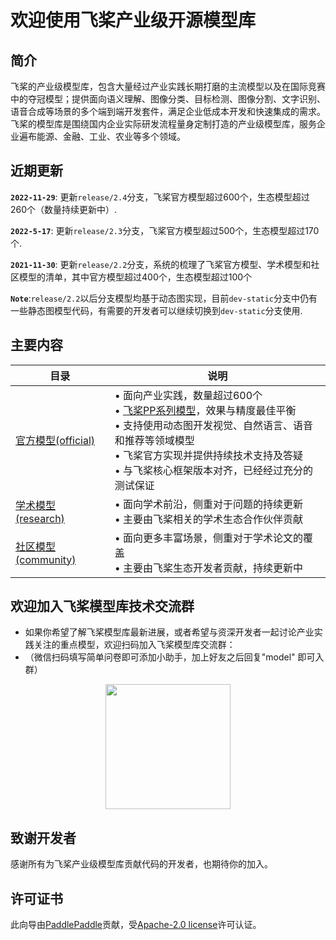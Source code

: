 # 欢迎使用飞桨产业级开源模型库

## 简介

飞桨的产业级模型库，包含大量经过产业实践长期打磨的主流模型以及在国际竞赛中的夺冠模型；提供面向语义理解、图像分类、目标检测、图像分割、文字识别、语音合成等场景的多个端到端开发套件，满足企业低成本开发和快速集成的需求。飞桨的模型库是围绕国内企业实际研发流程量身定制打造的产业级模型库，服务企业遍布能源、金融、工业、农业等多个领域。

## 近期更新

**`2022-11-29`**: 更新`release/2.4`分支，飞桨官方模型超过600个，生态模型超过260个（数量持续更新中）.

**`2022-5-17`**: 更新`release/2.3`分支，飞桨官方模型超过500个，生态模型超过170个.

**`2021-11-30`**: 更新`release/2.2`分支，系统的梳理了飞桨官方模型、学术模型和社区模型的清单，其中官方模型超过400个，生态模型超过100个

**`Note`**:`release/2.2`以后分支模型均基于动态图实现，目前`dev-static`分支中仍有一些静态图模型代码，有需要的开发者可以继续切换到`dev-static`分支使用.

## 主要内容
|  目录 |   说明 |
| --- | --- |
| [官方模型(official)](docs/official/README.md) |• 面向产业实践，数量超过600个<br />• [飞桨PP系列模型](docs/official/PP-Models.md)，效果与精度最佳平衡<br />• 支持使用动态图开发视觉、自然语言、语音和推荐等领域模型<br />• 飞桨官方实现并提供持续技术支持及答疑<br />• 与飞桨核心框架版本对齐，已经经过充分的测试保证 |
|[学术模型(research)](docs/research/README.md) |• 面向学术前沿，侧重对于问题的持续更新<br />• 主要由飞桨相关的学术生态合作伙伴贡献|
|[社区模型(community)](docs/community/README.md) | • 面向更多丰富场景，侧重对于学术论文的覆盖<br />• 主要由飞桨生态开发者贡献，持续更新中|

## 欢迎加入飞桨模型库技术交流群
- 如果你希望了解飞桨模型库最新进展，或者希望与资深开发者一起讨论产业实践关注的重点模型，欢迎扫码加入飞桨模型库交流群：
- （微信扫码填写简单问卷即可添加小助手，加上好友之后回复"model" 即可入群）

<div align="center">
<img src="https://user-images.githubusercontent.com/23690325/165911212-cda07629-1bab-4cc3-8228-e5b69320fe4d.jpg"  width = "200" height = "200" />
</div>

<a name="致谢"></a>
## 致谢开发者
感谢所有为飞桨产业级模型库贡献代码的开发者，也期待你的加入。


## 许可证书
此向导由[PaddlePaddle](https://github.com/PaddlePaddle/Paddle)贡献，受[Apache-2.0 license](LICENSE)许可认证。
